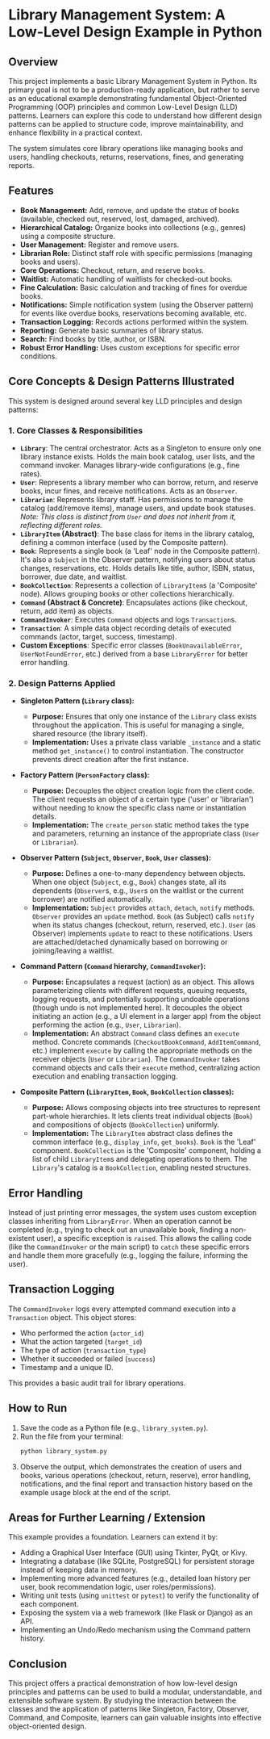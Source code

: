 # Library Management System: A Low-Level Design Example in Python

## Overview

This project implements a basic Library Management System in Python. Its primary goal is not to be a production-ready application, but rather to serve as an educational example demonstrating fundamental Object-Oriented Programming (OOP) principles and common Low-Level Design (LLD) patterns. Learners can explore this code to understand how different design patterns can be applied to structure code, improve maintainability, and enhance flexibility in a practical context.

The system simulates core library operations like managing books and users, handling checkouts, returns, reservations, fines, and generating reports.

## Features

* **Book Management:** Add, remove, and update the status of books (available, checked out, reserved, lost, damaged, archived).
* **Hierarchical Catalog:** Organize books into collections (e.g., genres) using a composite structure.
* **User Management:** Register and remove users.
* **Librarian Role:** Distinct staff role with specific permissions (managing books and users).
* **Core Operations:** Checkout, return, and reserve books.
* **Waitlist:** Automatic handling of waitlists for checked-out books.
* **Fine Calculation:** Basic calculation and tracking of fines for overdue books.
* **Notifications:** Simple notification system (using the Observer pattern) for events like overdue books, reservations becoming available, etc.
* **Transaction Logging:** Records actions performed within the system.
* **Reporting:** Generate basic summaries of library status.
* **Search:** Find books by title, author, or ISBN.
* **Robust Error Handling:** Uses custom exceptions for specific error conditions.

## Core Concepts & Design Patterns Illustrated

This system is designed around several key LLD principles and design patterns:

### 1. Core Classes & Responsibilities

* **`Library`**: The central orchestrator. Acts as a Singleton to ensure only one library instance exists. Holds the main book catalog, user lists, and the command invoker. Manages library-wide configurations (e.g., fine rates).
* **`User`**: Represents a library member who can borrow, return, and reserve books, incur fines, and receive notifications. Acts as an `Observer`.
* **`Librarian`**: Represents library staff. Has permissions to manage the catalog (add/remove items), manage users, and update book statuses. *Note: This class is distinct from `User` and does not inherit from it, reflecting different roles.*
* **`LibraryItem` (Abstract)**: The base class for items in the library catalog, defining a common interface (used by the Composite pattern).
* **`Book`**: Represents a single book (a 'Leaf' node in the Composite pattern). It's also a `Subject` in the Observer pattern, notifying users about status changes, reservations, etc. Holds details like title, author, ISBN, status, borrower, due date, and waitlist.
* **`BookCollection`**: Represents a collection of `LibraryItem`s (a 'Composite' node). Allows grouping books or other collections hierarchically.
* **`Command` (Abstract & Concrete)**: Encapsulates actions (like checkout, return, add item) as objects.
* **`CommandInvoker`**: Executes `Command` objects and logs `Transaction`s.
* **`Transaction`**: A simple data object recording details of executed commands (actor, target, success, timestamp).
* **Custom Exceptions**: Specific error classes (`BookUnavailableError`, `UserNotFoundError`, etc.) derived from a base `LibraryError` for better error handling.

### 2. Design Patterns Applied

* **Singleton Pattern (`Library` class):**
    * **Purpose:** Ensures that only one instance of the `Library` class exists throughout the application. This is useful for managing a single, shared resource (the library itself).
    * **Implementation:** Uses a private class variable `_instance` and a static method `get_instance()` to control instantiation. The constructor prevents direct creation after the first instance.

* **Factory Pattern (`PersonFactory` class):**
    * **Purpose:** Decouples the object creation logic from the client code. The client requests an object of a certain type ('user' or 'librarian') without needing to know the specific class name or instantiation details.
    * **Implementation:** The `create_person` static method takes the type and parameters, returning an instance of the appropriate class (`User` or `Librarian`).

* **Observer Pattern (`Subject`, `Observer`, `Book`, `User` classes):**
    * **Purpose:** Defines a one-to-many dependency between objects. When one object (`Subject`, e.g., `Book`) changes state, all its dependents (`Observer`s, e.g., `User`s on the waitlist or the current borrower) are notified automatically.
    * **Implementation:** `Subject` provides `attach`, `detach`, `notify` methods. `Observer` provides an `update` method. `Book` (as Subject) calls `notify` when its status changes (checkout, return, reserved, etc.). `User` (as Observer) implements `update` to react to these notifications. Users are attached/detached dynamically based on borrowing or joining/leaving a waitlist.

* **Command Pattern (`Command` hierarchy, `CommandInvoker`):**
    * **Purpose:** Encapsulates a request (action) as an object. This allows parameterizing clients with different requests, queuing requests, logging requests, and potentially supporting undoable operations (though undo is not implemented here). It decouples the object initiating an action (e.g., a UI element in a larger app) from the object performing the action (e.g., `User`, `Librarian`).
    * **Implementation:** An abstract `Command` class defines an `execute` method. Concrete commands (`CheckoutBookCommand`, `AddItemCommand`, etc.) implement `execute` by calling the appropriate methods on the receiver objects (`User` or `Librarian`). The `CommandInvoker` takes command objects and calls their `execute` method, centralizing action execution and enabling transaction logging.

* **Composite Pattern (`LibraryItem`, `Book`, `BookCollection` classes):**
    * **Purpose:** Allows composing objects into tree structures to represent part-whole hierarchies. It lets clients treat individual objects (`Book`) and compositions of objects (`BookCollection`) uniformly.
    * **Implementation:** The `LibraryItem` abstract class defines the common interface (e.g., `display_info`, `get_books`). `Book` is the 'Leaf' component. `BookCollection` is the 'Composite' component, holding a list of child `LibraryItem`s and delegating operations to them. The `Library`'s catalog is a `BookCollection`, enabling nested structures.

## Error Handling

Instead of just printing error messages, the system uses custom exception classes inheriting from `LibraryError`. When an operation cannot be completed (e.g., trying to check out an unavailable book, finding a non-existent user), a specific exception is `raised`. This allows the calling code (like the `CommandInvoker` or the main script) to `catch` these specific errors and handle them more gracefully (e.g., logging the failure, informing the user).

## Transaction Logging

The `CommandInvoker` logs every attempted command execution into a `Transaction` object. This object stores:
* Who performed the action (`actor_id`)
* What the action targeted (`target_id`)
* The type of action (`transaction_type`)
* Whether it succeeded or failed (`success`)
* Timestamp and a unique ID.

This provides a basic audit trail for library operations.

## How to Run

1.  Save the code as a Python file (e.g., `library_system.py`).
2.  Run the file from your terminal:
    ```bash
    python library_system.py
    ```
3.  Observe the output, which demonstrates the creation of users and books, various operations (checkout, return, reserve), error handling, notifications, and the final report and transaction history based on the example usage block at the end of the script.

## Areas for Further Learning / Extension

This example provides a foundation. Learners can extend it by:

* Adding a Graphical User Interface (GUI) using Tkinter, PyQt, or Kivy.
* Integrating a database (like SQLite, PostgreSQL) for persistent storage instead of keeping data in memory.
* Implementing more advanced features (e.g., detailed loan history per user, book recommendation logic, user roles/permissions).
* Writing unit tests (using `unittest` or `pytest`) to verify the functionality of each component.
* Exposing the system via a web framework (like Flask or Django) as an API.
* Implementing an Undo/Redo mechanism using the Command pattern history.

## Conclusion

This project offers a practical demonstration of how low-level design principles and patterns can be used to build a modular, understandable, and extensible software system. By studying the interaction between the classes and the application of patterns like Singleton, Factory, Observer, Command, and Composite, learners can gain valuable insights into effective object-oriented design.